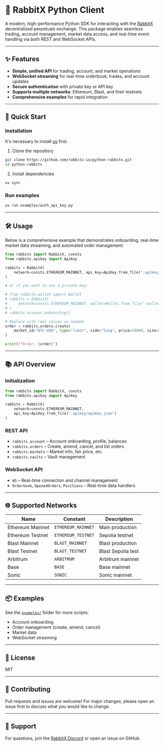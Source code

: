 # 🐇 RabbitX Python Client

A modern, high-performance Python SDK for interacting with the [RabbitX](https://rabbitx.io) decentralized perpetuals exchange. This package enables seamless trading, account management, market data access, and real-time event handling via both REST and WebSocket APIs.

---

## ✨ Features

- **Simple, unified API** for trading, account, and market operations
- **WebSocket streaming** for real-time orderbook, trades, and account updates
- **Secure authentication** with private key or API key
- **Supports multiple networks**: Ethereum, Blast, and their testnets
- **Comprehensive examples** for rapid integration

---

## 🚀 Quick Start

### Installation

It's necessary to install [uv](https://docs.astral.sh/uv/) first.

1. Clone the repository

```bash
git clone https://github.com/rabbitx-io/python-rabbitx.git
cd python-rabbitx
```

2. Install dependencies
```bash
uv sync
```

### Run examples

```bash
uv run examples/auth_api_key.py
```

---

## 🛠️ Usage

Below is a comprehensive example that demonstrates onboarding, real-time market data streaming, and automated order management:

```python
from rabbitx import RabbitX, consts
from rabbitx.apikey import ApiKey

rabbitx = RabbitX(
    network=consts.ETHEREUM_MAINNET, api_key=ApiKey.from_file(".apikey/apiKey.json")
)

# or if you want to use a private key:

# from rabbitx.wallet import Wallet
# rabbitx = RabbitX(
#     network=consts.ETHEREUM_MAINNET, wallet=Wallet.from_file(".wallets/wallet.pk")
# )
# rabbitx.account.onboarding()

# Replace with real values as needed
order = rabbitx.orders.create(
    market_id="BTC-USD", type="limit", side="long", price=10000, size=0.001
)

print(f"Order: {order}")
```

---

## 📚 API Overview

### Initialization

```python
from rabbitx import RabbitX, consts
from rabbitx.apikey import ApiKey

rabbitx = RabbitX(
    network=consts.ETHEREUM_MAINNET,
    api_key=ApiKey.from_file(".apikey/apiKey.json")
)
```

### REST API
- `rabbitx.account` – Account onboarding, profile, balances
- `rabbitx.orders` – Create, amend, cancel, and list orders
- `rabbitx.markets` – Market info, fair price, etc.
- `rabbitx.vaults` – Vault management

### WebSocket API
- `WS` – Real-time connection and channel management
- `Orderbook`, `OpenedOrders`, `Positions` – Real-time data handlers

---

## 🌐 Supported Networks

| Name                | Constant                | Description         |
|---------------------|------------------------|---------------------|
| Ethereum Mainnet    | `ETHEREUM_MAINNET`     | Main production     |
| Ethereum Testnet    | `ETHEREUM_TESTNET`     | Sepolia testnet     |
| Blast Mainnet       | `BLAST_MAINNET`        | Blast production    |
| Blast Testnet       | `BLAST_TESTNET`        | Blast Sepolia test  |
| Arbitrum            | `ARBITRUM`             | Arbitrum mainnet    |
| Base                | `BASE`                 | Base mainnet        |
| Sonic               | `SONIC`                | Sonic mainnet       |

---

## 📦 Examples

See the [`examples/`](examples/) folder for more scripts:
- Account onboarding
- Order management (create, amend, cancel)
- Market data
- WebSocket streaming

---

## 📝 License

MIT

---

## 🤝 Contributing

Pull requests and issues are welcome! For major changes, please open an issue first to discuss what you would like to change.

---

## 💬 Support

For questions, join the [RabbitX Discord](https://discord.gg/rabbitx) or open an issue on GitHub.
